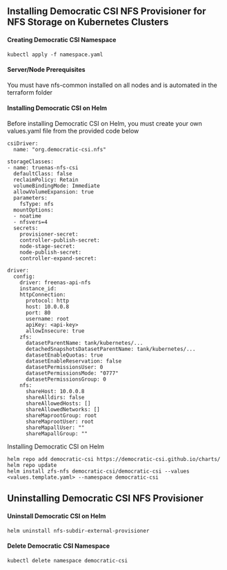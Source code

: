 ## Installing Democratic CSI NFS Provisioner for NFS Storage on Kubernetes Clusters

#### Creating Democratic CSI Namespace
```
kubectl apply -f namespace.yaml
```

#### Server/Node Prerequisites

You must have nfs-common installed on all nodes and is automated in the terraform folder

#### Installing Democratic CSI on Helm

Before installing Democratic CSI on Helm, you must create your own values.yaml file from the provided code below
```
csiDriver:
  name: "org.democratic-csi.nfs"

storageClasses:
- name: truenas-nfs-csi 
  defaultClass: false
  reclaimPolicy: Retain
  volumeBindingMode: Immediate
  allowVolumeExpansion: true
  parameters:
    fsType: nfs
  mountOptions:
  - noatime
  - nfsvers=4
  secrets:
    provisioner-secret:
    controller-publish-secret:
    node-stage-secret:
    node-publish-secret:
    controller-expand-secret:

driver:
  config:
    driver: freenas-api-nfs
    instance_id: 
    httpConnection:
      protocol: http
      host: 10.0.0.8
      port: 80
      username: root
      apiKey: <api-key>
      allowInsecure: true
    zfs:
      datasetParentName: tank/kubernetes/...
      detachedSnapshotsDatasetParentName: tank/kubernetes/...
      datasetEnableQuotas: true
      datasetEnableReservation: false
      datasetPermissionsUser: 0
      datasetPermissionsMode: "0777"
      datasetPermissionsGroup: 0
    nfs:
      shareHost: 10.0.0.8
      shareAlldirs: false
      shareAllowedHosts: []
      shareAllowedNetworks: []
      shareMaprootGroup: root
      shareMaprootUser: root
      shareMapallUser: ""
      shareMapallGroup: ""  
```

Installing Democratic CSI on Helm
```
helm repo add democratic-csi https://democratic-csi.github.io/charts/
helm repo update
helm install zfs-nfs democratic-csi/democratic-csi --values <values.template.yaml> --namespace democratic-csi
```

## Uninstalling Democratic CSI NFS Provisioner

#### Uninstall Democratic CSI on Helm
```
helm uninstall nfs-subdir-external-provisioner
```

#### Delete Democratic CSI Namespace
```
kubectl delete namespace democratic-csi
```
